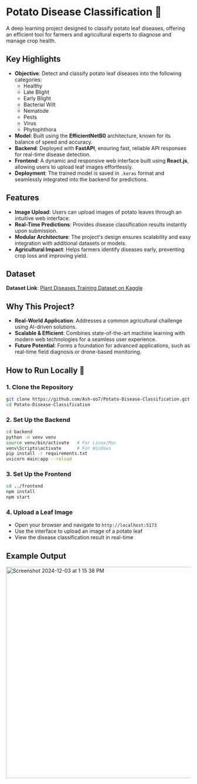 # Potato Disease Classification 🌱

A deep learning project designed to classify potato leaf diseases, offering an efficient tool for farmers and agricultural experts to diagnose and manage crop health.

## Key Highlights

- **Objective**: Detect and classify potato leaf diseases into the following categories:  
  - Healthy  
  - Late Blight  
  - Early Blight  
  - Bacterial Wilt  
  - Nematode  
  - Pests  
  - Virus  
  - Phytophthora  
- **Model**: Built using the **EfficientNetB0** architecture, known for its balance of speed and accuracy.  
- **Backend**: Deployed with **FastAPI**, ensuring fast, reliable API responses for real-time disease detection.  
- **Frontend**: A dynamic and responsive web interface built using **React.js**, allowing users to upload leaf images effortlessly.  
- **Deployment**: The trained model is saved in `.keras` format and seamlessly integrated into the backend for predictions.

## Features

- **Image Upload**: Users can upload images of potato leaves through an intuitive web interface.  
- **Real-Time Predictions**: Provides disease classification results instantly upon submission.  
- **Modular Architecture**: The project's design ensures scalability and easy integration with additional datasets or models.  
- **Agricultural Impact**: Helps farmers identify diseases early, preventing crop loss and improving yield.

## Dataset

**Dataset Link**: [Plant Diseases Training Dataset on Kaggle](https://www.kaggle.com/datasets/nirmalsankalana/plant-diseases-training-dataset/data)

## Why This Project?

- **Real-World Application**: Addresses a common agricultural challenge using AI-driven solutions.  
- **Scalable & Efficient**: Combines state-of-the-art machine learning with modern web technologies for a seamless user experience.  
- **Future Potential**: Forms a foundation for advanced applications, such as real-time field diagnosis or drone-based monitoring.

## How to Run Locally 🚀

### 1. Clone the Repository
```bash
git clone https://github.com/Ash-oo7/Potato-Disease-Classification.git
cd Potato-Disease-Classification
```

### 2. Set Up the Backend
```bash
cd backend
python -m venv venv
source venv/bin/activate   # For Linux/Mac
venv\Scripts\activate      # For Windows
pip install -r requirements.txt
uvicorn main:app --reload
```

### 3. Set Up the Frontend
```bash
cd ../frontend
npm install
npm start
```


### 4. Upload a Leaf Image
- Open your browser and navigate to `http://localhost:5173`
- Use the interface to upload an image of a potato leaf
- View the disease classification result in real-time


## Example Output

<img width="576" alt="Screenshot 2024-12-03 at 1 15 38 PM" src="https://github.com/user-attachments/assets/e878a3aa-5b55-43f3-a0dc-9ae04901597d">
